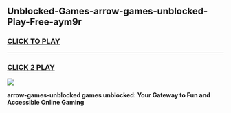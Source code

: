 
## Unblocked-Games-arrow-games-unblocked-Play-Free-aym9r
<h3>
<a href="https://premium76.site?title=arrow-games-unblocked&ref=19M">CLICK TO PLAY</a></h3>
<hr>

<h3>
<a href="https://premium76.site?title=arrow-games-unblocked&ref=19M">CLICK 2 PLAY</a>
  
</h3>

<a href="https://premium76.site?title=arrow-games-unblocked&ref=19M"><img src="https://clearcache.store/games.png"></a>


**arrow-games-unblocked games unblocked: Your Gateway to Fun and Accessible Online Gaming**
